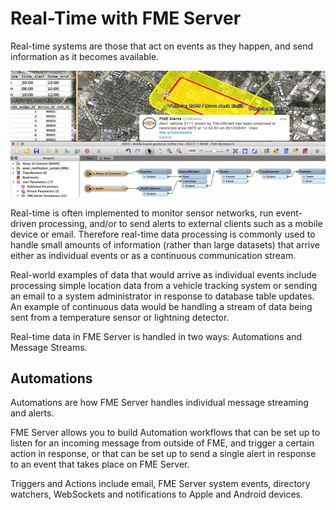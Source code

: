# Real-Time with FME Server

Real-time systems are those that act on events as they happen, and send information as it becomes available.

![](./Images/Img4.000.RealTimeHeaderImage.png)

Real-time is often implemented to monitor sensor networks, run event-driven processing, and/or to send alerts to external clients such as a mobile device or email. Therefore real-time data processing is commonly used to handle small amounts of information (rather than large datasets) that arrive either as individual events or as a continuous communication stream.

Real-world examples of data that would arrive as individual events include processing simple location data from a vehicle tracking system or sending an email to a system administrator in response to database table updates. An example of continuous data would be handling a stream of data being sent from a temperature sensor or lightning detector.

Real-time data in FME Server is handled in two ways: Automations and Message Streams.

## Automations ##

Automations are how FME Server handles individual message streaming and alerts.

FME Server allows you to build Automation workflows that can be set up to listen for an incoming message from outside of FME, and trigger a certain action in response, or that can be set up to send a single alert in response to an event that takes place on FME Server.

Triggers and Actions include email, FME Server system events, directory watchers, WebSockets and notifications to Apple and Android devices.
